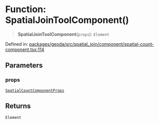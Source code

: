 # Function: SpatialJoinToolComponent()

> **SpatialJoinToolComponent**(`props`): `Element`

Defined in: [packages/geoda/src/spatial\_join/component/spatial-count-component.tsx:114](https://github.com/GeoDaCenter/openassistant/blob/2cb8f20a901f3385efeb40778248119c5e49db78/packages/geoda/src/spatial_join/component/spatial-count-component.tsx#L114)

## Parameters

### props

[`SpatialCountComponentProps`](../type-aliases/SpatialCountComponentProps.md)

## Returns

`Element`
